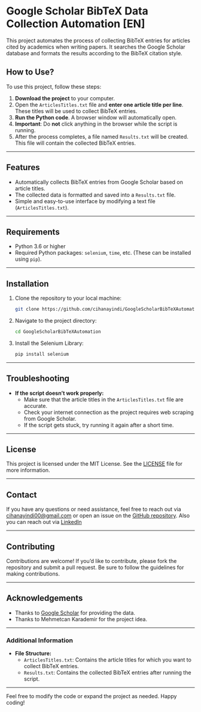 
# Google Scholar BibTeX Data Collection Automation [EN]

This project automates the process of collecting BibTeX entries for articles cited by academics when writing papers. It searches the Google Scholar database and formats the results according to the BibTeX citation style.

## How to Use?

To use this project, follow these steps:

1. **Download the project** to your computer.
2. Open the `ArticlesTitles.txt` file and **enter one article title per line**. These titles will be used to collect BibTeX entries.
3. **Run the Python code**. A browser window will automatically open.
4. **Important**: Do **not** click anything in the browser while the script is running.
5. After the process completes, a file named `Results.txt` will be created. This file will contain the collected BibTeX entries.

---

## Features

- Automatically collects BibTeX entries from Google Scholar based on article titles.
- The collected data is formatted and saved into a `Results.txt` file.
- Simple and easy-to-use interface by modifying a text file (`ArticlesTitles.txt`).

---

## Requirements

- Python 3.6 or higher
- Required Python packages: `selenium`, `time`, etc. (These can be installed using `pip`).

---

## Installation

1. Clone the repository to your local machine:
    ```bash
    git clone https://github.com/cihanayindi/GoogleScholarBibTeXAutomation
    ```
2. Navigate to the project directory:
    ```bash
    cd GoogleScholarBibTeXAutomation
    ```
3. Install the Selenium Library:
    ```bash
    pip install selenium
    ```

---

## Troubleshooting

- **If the script doesn’t work properly:**
    - Make sure that the article titles in the `ArticlesTitles.txt` file are accurate.
    - Check your internet connection as the project requires web scraping from Google Scholar.
    - If the script gets stuck, try running it again after a short time.

---

## License

This project is licensed under the MIT License. See the [LICENSE](LICENSE) file for more information.

---

## Contact

If you have any questions or need assistance, feel free to reach out via [cihanayindi00@gmail.com](mailto:cihanayindi00@gmail.com) or open an issue on the [GitHub repository](https://github.com/yourusername/your-repository/issues). Also you can reach out via [LinkedIn](https://www.linkedin.com/in/cihanayindi/)

---

## Contributing

Contributions are welcome! If you’d like to contribute, please fork the repository and submit a pull request. Be sure to follow the guidelines for making contributions.

---

## Acknowledgements

- Thanks to [Google Scholar](https://scholar.google.com/) for providing the data.
- Thanks to Mehmetcan Karademir for the project idea.

---

### Additional Information

- **File Structure:**
    - `ArticlesTitles.txt`: Contains the article titles for which you want to collect BibTeX entries.
    - `Results.txt`: Contains the collected BibTeX entries after running the script.
---

Feel free to modify the code or expand the project as needed. Happy coding!
